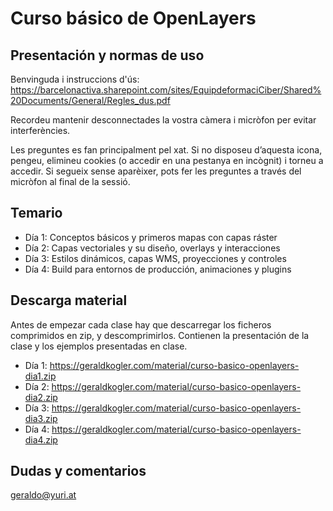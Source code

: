 # Curso básico de OpenLayers

## Presentación y normas de uso

Benvinguda i instruccions d'ús: https://barcelonactiva.sharepoint.com/sites/EquipdeformaciCiber/Shared%20Documents/General/Regles_dus.pdf

Recordeu mantenir desconnectades la vostra càmera i micròfon per evitar interferències.

Les preguntes es fan principalment pel xat. Si no disposeu d’aquesta icona, pengeu, elimineu cookies (o accedir en una pestanya en incògnit) i torneu a accedir. Si segueix sense aparèixer, pots fer les preguntes a través del micròfon al final de la sessió.

## Temario

- Día 1: Conceptos básicos y primeros mapas con capas ráster
- Día 2: Capas vectoriales y su diseño, overlays y interacciones
- Día 3: Estilos dinámicos, capas WMS, proyecciones y controles
- Día 4: Build para entornos de producción, animaciones y plugins

## Descarga material

Antes de empezar cada clase hay que descarregar los ficheros comprimidos en zip, y descomprimirlos. Contienen la presentación de la clase y los ejemplos presentadas en clase.

- Día 1: https://geraldkogler.com/material/curso-basico-openlayers-dia1.zip
- Día 2: https://geraldkogler.com/material/curso-basico-openlayers-dia2.zip
- Día 3: https://geraldkogler.com/material/curso-basico-openlayers-dia3.zip
- Día 4: https://geraldkogler.com/material/curso-basico-openlayers-dia4.zip

## Dudas y comentarios

geraldo@yuri.at

